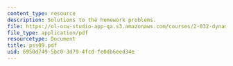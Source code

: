 ```yaml
---
content_type: resource
description: Solutions to the homework problems.
file: https://ol-ocw-studio-app-qa.s3.amazonaws.com/courses/2-032-dynamics-fall-2004/6950d7495bc03d794fcdfe0db6eed34e_pss09.pdf
file_type: application/pdf
resourcetype: Document
title: pss09.pdf
uid: 6950d749-5bc0-3d79-4fcd-fe0db6eed34e
---
```

